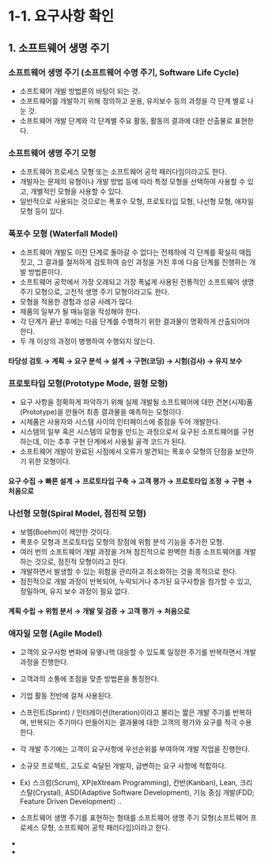 # 1-1. 요구사항 확인
## 1. 소프트웨어 생명 주기
### 소프트웨어 생명 주기 (소프트웨어 수명 주기, Software Life Cycle)
* 소프트웨어 개발 방법론의 바탕이 되는 것.
* 소프트웨어를 개발하기 위해 정의하고 운용, 유지보수 등의 과정을 각 단계 별로 나눈 것.
* 소프트웨어 개발 단계와 각 단계별 주요 활동, 활동의 결과에 대한 산출물로 표현한다.

### 소프트웨어 생명 주기 모형
* 소프트웨어 프로세스 모형 또는 소프트웨어 공학 패러다임이라고도 한다.
* 개발자는 문제의 유형이나 개발 방법 등에 따라 특정 모형을 선택하여 사용할 수 있고, 개별적인 모형을 사용할 수 있다.
* 일반적으로 사용되는 것으로는 폭포수 모형, 프로토타입 모형, 나선형 모형, 애자일 모형 등이 있다.


### 폭포수 모형 (Waterfall Model)
* 소프트웨어 개발도 이전 단계로 돌아갈 수 없다는 전제하에 각 단계를 확실히 매듭짓고, 그 결과를 철저하게 검토하여 승인 과정을 거친 후에 다음 단계를 진행하는 개발 방법론이다.
* 소프트웨어 공학에서 가장 오래되고 가장  폭넓게 사용된 전통적인 소프트웨어 생명 주기 모형으로, 고전적 생명 주기 모형이라고도 한다.
* 모형을 적용한 경험과 성공 사례가 많다.
* 제품의 일부가 될 매뉴얼을 작성해야 한다.
* 각 단계가 끝난 후에는 다음 단계를 수행하기 위한 결과물이 명확하게 산출되어야 한다.
* 두 개 이상의 과정이 병행하여 수행되지 않는다.

#### 타당성 검토 → 계획 → 요구 분석 → 설계 → 구현(코딩) → 시험(검사) → 유지 보수

### 프로토타입 모형(Prototype Mode, 원형 모형)
* 요구 사항을 정확하게 파악하기 위해 실제 개발될 소프트웨어에 대한 견본(시제)품(Prototype)을 만들어 최종 결과물을 예측하는 모형이다.
* 시제품은 사용자와 시스템 사이의 인터페이스에 중점을 두어 개발한다.
* 시스템의 일부 혹은 시스템의 모형을 만드는 과정으로서 요구된 소프트웨어를 구현하는데, 이는 추후 구현 단계에서 사용될 골격 코드가 된다.
* 소프트웨어 개발이 완료된 시점에서 오류가 발견되는 폭포수 모형의 단점을 보안하기 위한 모형이다.

#### 요구 수집 → 빠른 설계 → 프로토타입 구축 → 고객 평가 → 프로토타입 조정 → 구현 → 처음으로

### 나선형 모형(Spiral Model, 점진적 모형)
* 보헴(Boehm)이 제안한 것이다.
* 폭포수 모형과 프로토타입 모형의 장점에 위험 분석 기능을 추가한 모형.
* 여러 번의 소프트웨어 개발 과정을 거쳐 점진적으로 완벽한 최종 소프트웨어를 개발하는 것으로, 점진적 모형이라고 한다.
* 개발하면서 발생할 수 있는 위험을 관리하고 최소화하는 것을 목적으로 한다.
* 점진적으로 개발 과정이 반복되어, 누락되거나 추가된 요구사항을 첨가할 수 있고, 정밀하며, 유지 보수 과정이 필요 없다.

#### 계획 수립 → 위험 분서 → 개발 및 검증 → 고객 평가 → 처음으로

### 애자일 모형 (Agile Model)
* 고객의 요구사항 변화에 유옇나헥 대응할 수 있도록 일정한 주기를 반복하면서 개발 과정을 진행한다.
* 고객과의 소통에 초점을 맞춘 방법론을 통칭한다.
* 기업 활동 전반에 걸쳐 사용된다.
* 스프린트(Sprint) / 인터레이션(Iteration)이라고 불리는 짧은 개발 주기를 반복하며, 반복되는 주기마다 만들어지는 결과물에 대한 고객의 평가와 요구를 적극 수용한다.
* 각 개발 주기에는 고객이 요구사항에 우선순위를 부여하여 개발 작업을 진행한다.
* 소규모 프로젝트, 고도로 숙달된 개발자, 급변하는 요구 사항에 적합하다.
* Ex) 스크럼(Scrum), XP(eXtream Programming), 칸반(Kanban), Lean, 크리스탈(Crystal), ASD(Adaptive Software Development), 기능 중심 개발(FDD; Feature Driven Development) ..







* 소프트웨어 생명 주기를 표현하는 형태를 소프트웨어 생명 주기 모형(소프트웨어 프로세스 모형, 소프트웨어 공학 패러다임)이라고 한다.
* 
* 
